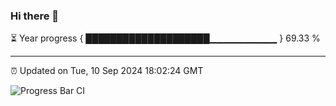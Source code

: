 ### Hi there 👋

⏳ Year progress { ████████████████████▁▁▁▁▁▁▁▁▁▁ } 69.33 %

---

⏰ Updated on Tue, 10 Sep 2024 18:02:24 GMT

![Progress Bar CI](https://github.com/EinsPommes/EinsPommes/blob/main/.github/workflows/main.yml)
